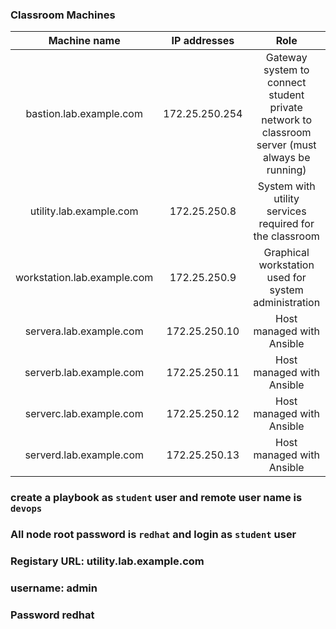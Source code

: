 
### Classroom Machines

| Machine name               | IP addresses     | Role    |
| :----------------------:   | :--------------: | :---: |
| bastion.lab.example.com 	 | 172.25.250.254   | Gateway system to connect student private network to classroom server (must always be running)|   |
|utility.lab.example.com	   |172.25.250.8	    |System with utility services required for the classroom|
|workstation.lab.example.com |172.25.250.9	    |Graphical workstation used for system administration|
|servera.lab.example.com	   |172.25.250.10	    |Host managed with Ansible|
|serverb.lab.example.com  	 |172.25.250.11	    |Host managed with Ansible|
|serverc.lab.example.com  	 |172.25.250.12	    |Host managed with Ansible|
|serverd.lab.example.com  	 |172.25.250.13	    |Host managed with Ansible|


### create a playbook as `student` user and remote user name is `devops` 
### All node root password is `redhat` and login as `student` user

### Registary URL: utility.lab.example.com
### username: admin
### Password redhat


